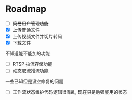 # Roadmap

- [ ] ~~简易用户管理功能~~
- [x] 上传普通文件
- [x] 上传视频文件并切片转码
- [x] 下载文件

不知道能不能加的功能

- [ ] RTSP 拉流存储功能
- [ ] 动态取流推流功能

一些已知但是没空修复的问题

- [ ] 工作流状态维护代码逻辑很混乱, 现在只是勉强能用的状态
